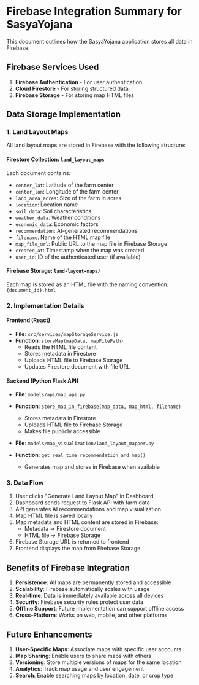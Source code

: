 # Firebase Integration Summary for SasyaYojana

This document outlines how the SasyaYojana application stores all data in Firebase.

## Firebase Services Used

1. **Firebase Authentication** - For user authentication
2. **Cloud Firestore** - For storing structured data
3. **Firebase Storage** - For storing map HTML files

## Data Storage Implementation

### 1. Land Layout Maps

All land layout maps are stored in Firebase with the following structure:

#### Firestore Collection: `land_layout_maps`

Each document contains:
- `center_lat`: Latitude of the farm center
- `center_lon`: Longitude of the farm center
- `land_area_acres`: Size of the farm in acres
- `location`: Location name
- `soil_data`: Soil characteristics
- `weather_data`: Weather conditions
- `economic_data`: Economic factors
- `recommendation`: AI-generated recommendations
- `filename`: Name of the HTML map file
- `map_file_url`: Public URL to the map file in Firebase Storage
- `created_at`: Timestamp when the map was created
- `user_id`: ID of the authenticated user (if available)

#### Firebase Storage: `land-layout-maps/`

Each map is stored as an HTML file with the naming convention:
`{document_id}.html`

### 2. Implementation Details

#### Frontend (React)

- **File**: `src/services/mapStorageService.js`
- **Function**: `storeMap(mapData, mapFilePath)`
  - Reads the HTML file content
  - Stores metadata in Firestore
  - Uploads HTML file to Firebase Storage
  - Updates Firestore document with file URL

#### Backend (Python Flask API)

- **File**: `models/api/map_api.py`
- **Function**: `store_map_in_firebase(map_data, map_html, filename)`
  - Stores metadata in Firestore
  - Uploads HTML file to Firebase Storage
  - Makes file publicly accessible

- **File**: `models/map_visualization/land_layout_mapper.py`
- **Function**: `get_real_time_recommendation_and_map()`
  - Generates map and stores in Firebase when available

### 3. Data Flow

1. User clicks "Generate Land Layout Map" in Dashboard
2. Dashboard sends request to Flask API with farm data
3. API generates AI recommendations and map visualization
4. Map HTML file is saved locally
5. Map metadata and HTML content are stored in Firebase:
   - Metadata → Firestore document
   - HTML file → Firebase Storage
6. Firebase Storage URL is returned to frontend
7. Frontend displays the map from Firebase Storage

## Benefits of Firebase Integration

1. **Persistence**: All maps are permanently stored and accessible
2. **Scalability**: Firebase automatically scales with usage
3. **Real-time**: Data is immediately available across all devices
4. **Security**: Firebase security rules protect user data
5. **Offline Support**: Future implementation can support offline access
6. **Cross-Platform**: Works on web, mobile, and other platforms

## Future Enhancements

1. **User-Specific Maps**: Associate maps with specific user accounts
2. **Map Sharing**: Enable users to share maps with others
3. **Versioning**: Store multiple versions of maps for the same location
4. **Analytics**: Track map usage and user engagement
5. **Search**: Enable searching maps by location, date, or crop type